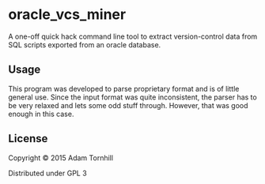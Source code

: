 # oracle_vcs_miner

A one-off quick hack command line tool to extract version-control data from SQL scripts exported from an oracle database.

## Usage

This program was developed to parse proprietary format and is of little general use. Since the input format was quite inconsistent, the parser has to be very relaxed and lets some odd stuff through. However, that was good enough in this case.

## License

Copyright © 2015 Adam Tornhill

Distributed under GPL 3
